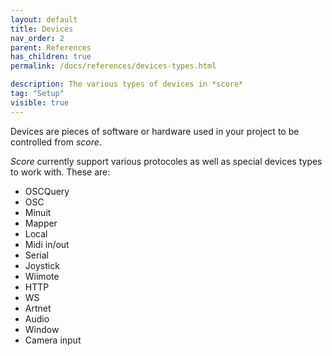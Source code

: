```yaml
---
layout: default
title: Devices
nav_order: 2
parent: References
has_children: true
permalink: /docs/references/devices-types.html

description: The various types of devices in *score*
tag: "Setup"
visible: true
---
```


Devices are pieces of software or hardware used in your project to be controlled from *score*.

*Score* currently support various protocoles as well as special devices types to work with. These are:

- OSCQuery
- OSC
- Minuit
- Mapper
- Local
- Midi in/out
- Serial
- Joystick
- Wiimote
- HTTP
- WS
- Artnet
- Audio
- Window
- Camera input